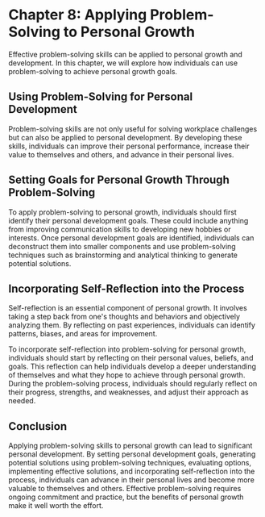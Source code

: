 Chapter 8: Applying Problem-Solving to Personal Growth
======================================================

Effective problem-solving skills can be applied to personal growth and development. In this chapter, we will explore how individuals can use problem-solving to achieve personal growth goals.

Using Problem-Solving for Personal Development
----------------------------------------------

Problem-solving skills are not only useful for solving workplace challenges but can also be applied to personal development. By developing these skills, individuals can improve their personal performance, increase their value to themselves and others, and advance in their personal lives.

Setting Goals for Personal Growth Through Problem-Solving
---------------------------------------------------------

To apply problem-solving to personal growth, individuals should first identify their personal development goals. These could include anything from improving communication skills to developing new hobbies or interests. Once personal development goals are identified, individuals can deconstruct them into smaller components and use problem-solving techniques such as brainstorming and analytical thinking to generate potential solutions.

Incorporating Self-Reflection into the Process
----------------------------------------------

Self-reflection is an essential component of personal growth. It involves taking a step back from one's thoughts and behaviors and objectively analyzing them. By reflecting on past experiences, individuals can identify patterns, biases, and areas for improvement.

To incorporate self-reflection into problem-solving for personal growth, individuals should start by reflecting on their personal values, beliefs, and goals. This reflection can help individuals develop a deeper understanding of themselves and what they hope to achieve through personal growth. During the problem-solving process, individuals should regularly reflect on their progress, strengths, and weaknesses, and adjust their approach as needed.

Conclusion
----------

Applying problem-solving skills to personal growth can lead to significant personal development. By setting personal development goals, generating potential solutions using problem-solving techniques, evaluating options, implementing effective solutions, and incorporating self-reflection into the process, individuals can advance in their personal lives and become more valuable to themselves and others. Effective problem-solving requires ongoing commitment and practice, but the benefits of personal growth make it well worth the effort.

